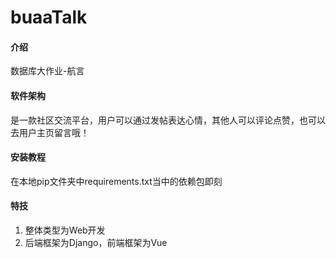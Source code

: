# buaaTalk

#### 介绍
数据库大作业-航言

#### 软件架构
是一款社区交流平台，用户可以通过发帖表达心情，其他人可以评论点赞，也可以去用户主页留言哦！


#### 安装教程

在本地pip文件夹中requirements.txt当中的依赖包即刻


#### 特技

1.  整体类型为Web开发
2.  后端框架为Django，前端框架为Vue

